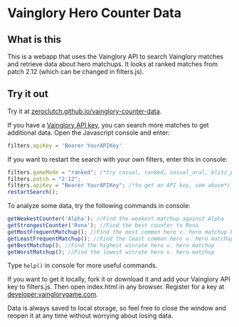 # Vainglory Hero Counter Data

## What is this
This is a webapp that uses the Vainglory API to search Vainglory matches and retrieve data about hero matchups. It looks at ranked matches from patch 2.12 (which can be changed in filters.js).

## Try it out
Try it at [zeroclutch.github.io/vainglory-counter-data](https://zeroclutch.github.io/vainglory-counter-data/).

If you have a [Vainglory API key](https://developer.vainglorygame.com/), you can search more matches to get additional data. Open the Javascript console and enter:
```js
filters.apiKey = 'Bearer YourAPIKey'
```
If you want to restart the search with your own filters, enter this in console:
```js
filters.gameMode = "ranked"; /*try casual, ranked, casual_aral, blitz_pvp_ranked, 5v5_pvp_casual*/
filters.patch = "2.12";
filters.apiKey = "Bearer YourAPIKey"; /*to get an API key, see above*/
restartSearch();
```
To analyze some data, try the following commands in console:
```js
getWeakestCounter('Alpha'); //Find the weakest matchup against Alpha
getStrongestCounter('Rona'); //Find the best counter to Rona
getMostFrequentMatchup(); //Find the most common hero v. hero matchup by match coun
getLeastFrequentMatchup(); //Find the least common hero v. hero matchup by match count
getBestMatchup(); //Find the highest winrate hero v. hero matchup
getWorstMatchup(); //Find the lowest winrate hero v. hero matchup
```
Type `help()` in console for more useful commands.

If you want to get it locally, fork it or download it and add your Vainglory API key to filters.js. Then open index.html in any browser. Register for a key at [developer.vainglorygame.com](https://developer.vainglorygame.com/).

Data is always saved to local storage, so feel free to close the window and reopen it at any time without worrying about losing data.
